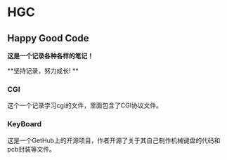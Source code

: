 # HGC

## Happy Good Code

**这是一个记录各种各样的笔记！**  

**坚持记录，努力成长! **



### CGI

这个一个记录学习cgi的文件，里面包含了CGI协议文件。 

### KeyBoard

这是一个GetHub上的开源项目，作者开源了关于其自己制作机械键盘的代码和pcb封装等文件。
